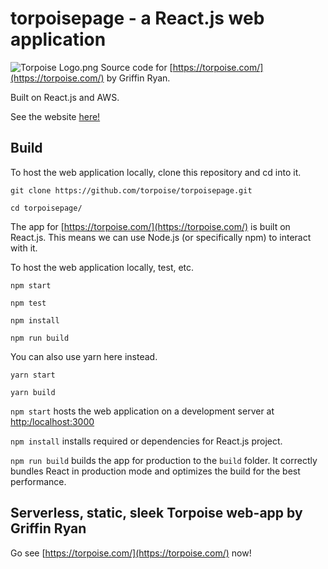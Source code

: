 # torpoisepage - a React.js web application

![Torpoise Logo.png](https://torpoisebucket.s3-us-west-2.amazonaws.com/torpoiselogo.png)
Source code for [https://torpoise.com/](https://torpoise.com/) by Griffin Ryan.

Built on React.js and AWS.

See the website [here!](https://torpoise.com/)

## Build

To host the web application locally, clone this repository and cd into it.

    git clone https://github.com/torpoise/torpoisepage.git

    cd torpoisepage/

The app for [https://torpoise.com/](https://torpoise.com/) is built on React.js.
This means we can use Node.js (or specifically npm) to interact with it.

To host the web application locally, test, etc.

    npm start
    
    npm test

    npm install

    npm run build

You can also use yarn here instead.

    yarn start

    yarn build

`npm start` hosts the web application on a development server at [http:/localhost:3000](http:/localhost:3000)

`npm install` installs required or dependencies for React.js project.

`npm run build` builds the app for production to the `build` folder.
It correctly bundles React in production mode and optimizes the build for the best performance.

## Serverless, static, sleek Torpoise web-app by Griffin Ryan

Go see [https://torpoise.com/](https://torpoise.com/) now!
